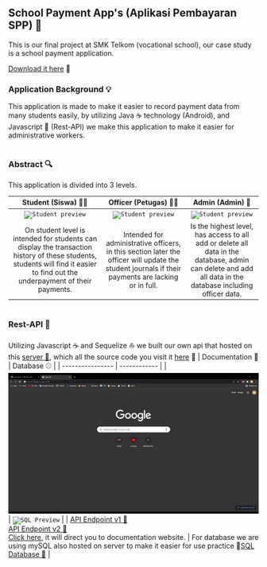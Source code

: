 ## School Payment App's (Aplikasi Pembayaran SPP) 🎀
This is our final project at SMK Telkom (vocational school), our case study is a school payment application.

[Download it here](https://github.com/Kelompok-2-SPP/Aplikasi-Pembayaran-SPP/raw/master/app/release/app-release.apk) 🎉

### Application Background 💡
This application is made to make it easier to record payment data from many students easily, by utilizing Java ☕ technology (Android), and Javascript 🤖 (Rest-API) we make this application to make it easier for administrative workers.

#

### Abstract 🔍
This application is divided into 3 levels.


| Student (Siswa) 👩‍🎓 | Officer (Petugas) 👨‍💼 | Admin (Admin) 🔑  | 
| :------------------: | :--------------------: | :---------------------:  |
| <code><img width=250 src="https://github.com/Kelompok-2-SPP/Aplikasi-Pembayaran-SPP/blob/master/.github/siswa.gif?raw=true" alt="Student preview"></code> | <code><img width=250 src="https://github.com/Kelompok-2-SPP/Aplikasi-Pembayaran-SPP/blob/master/.github/petugas.gif?raw=true" alt="Student preview"></code> | <code><img width=250 src="https://github.com/Kelompok-2-SPP/Aplikasi-Pembayaran-SPP/blob/master/.github/admin.gif?raw=true" alt="Student preview"></code> |
| On student level is intended for students can display the transaction history of these students, students will find it easier to find out the underpayment of their payments. | Intended for administrative officers, in this section later the officer will update the student journals if their payments are lacking or in full. | Is the highest level, has access to all add or delete all data in the database, admin can delete and add all data in the database including officer data. |

#

### Rest-API 🎢
Utilizing Javascript ☕ and Sequelize ⛵ we built our own api that hosted on this [server 🥚](https://praktek-ukk-spp.herokuapp.com), which all the source code you visit it [here](https://github.com/Kelompok-2-SPP/Rest-API) 🎪
| Documentation 🎨 | Database ⚾ |
| ---------------- | ------------ |
| <code><img src="https://raw.githubusercontent.com/Kelompok-2-SPP/Rest-API/master/.github/docs_preview.gif" alt="Docs preview"></code> | <code><img src="https://github.com/Kelompok-2-SPP/Aplikasi-Pembayaran-SPP/blob/master/.github/mysql.gif?raw=true" alt="SQL Preview"></code> |
| [API Endpoint v1 🍳](https://praktek-ukk-spp.herokuapp.com/api/v1/)<br />[API Endpoint v2 🎃](https://praktek-ukk-spp.herokuapp.com/api/v2/)<br />[Click here](https://documenter.getpostman.com/view/19193294/UVXkpb1a), it will direct you to documentation website. | For database we are using mySQL also hosted on server to make it easier for use practice 💪[SQL Database 🧵](https://raw.githubusercontent.com/Kelompok-2-SPP/Rest-API/master/.github/pembayaran_spp.sql) |

#
